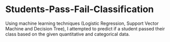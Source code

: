 # Students-Pass-Fail-Classification
Using machine learning techniques (Logistic Regression, Support Vector Machine and Decision Tree), I attempted to predict if a student passed their class based on the given quantitative and categorical data.
